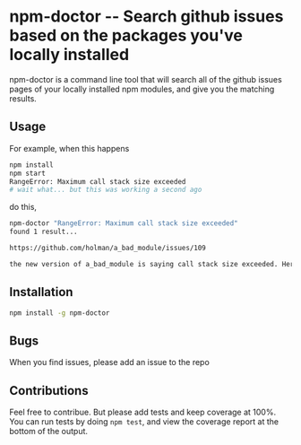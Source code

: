 npm-doctor -- Search github issues based on the packages you've locally installed
==============================

npm-doctor is a command line tool that will search all of the github issues pages
of your locally installed npm modules, and give you the matching results.

## Usage

For example, when this happens
```sh
npm install
npm start
RangeError: Maximum call stack size exceeded
# wait what... but this was working a second ago
```

do this,
```sh
npm-doctor "RangeError: Maximum call stack size exceeded"
found 1 result...

https://github.com/holman/a_bad_module/issues/109

the new version of a_bad_module is saying call stack size exceeded. Here's how I fixed it.
```

## Installation
```sh
npm install -g npm-doctor
```

## Bugs
When you find issues, please add an issue to the repo

## Contributions
Feel free to contribue. But please add tests and keep coverage at 100%. You can run tests by doing `npm test`, and view the coverage report at the bottom of the output.
